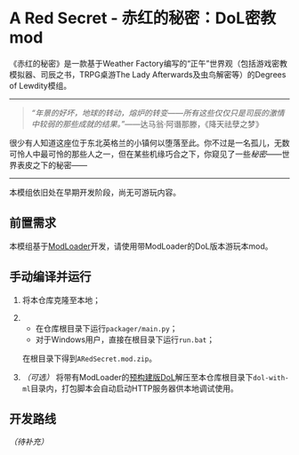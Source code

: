 # A Red Secret - 赤红的秘密：DoL密教mod

《赤红的秘密》是一款基于Weather Factory编写的“正午”世界观（包括游戏密教模拟器、司辰之书，TRPG桌游The Lady Afterwards及虫鸟解密等）的Degrees of Lewdity模组。

---

> *“年景的好坏，地球的转动，熔炉的转变——所有这些仅仅只是司辰的激情中较弱的那些成就的结果。”*——达马翁·阿谮那滕，《降天祛孽之梦》

很少有人知道这座位于东北英格兰的小镇何以堕落至此。你不过是一名孤儿，无数可怜人中最可怜的那些人之一，但在某些机缘巧合之下，你窥见了一些*秘密*——世界表皮之下的秘密——

---

本模组依旧处在早期开发阶段，尚无可游玩内容。

## 前置需求

本模组基于[ModLoader](https://github.com/Lyoko-Jeremie/sugarcube-2-ModLoader)开发，请使用带ModLoader的DoL版本游玩本mod。

## 手动编译并运行

1. 将本仓库克隆至本地；

2. - 在仓库根目录下运行`packager/main.py`；
   - 对于Windows用户，直接在根目录下运行`run.bat`；

   在根目录下得到`ARedSecret.mod.zip`。

3. *（可选）* 将带有ModLoader的[预构建版DoL](https://github.com/Lyoko-Jeremie/DoLModLoaderBuild/releases)解压至本仓库根目录下`dol-with-ml`目录内，打包脚本会自动启动HTTP服务器供本地调试使用。

## 开发路线

*（待补充）*